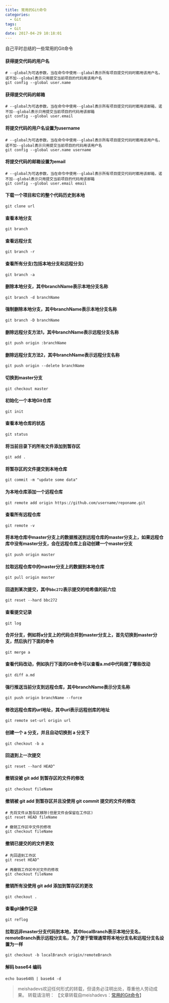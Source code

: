 ```yaml
---
title: 常用的Git命令
categories:
  - Git
tags:
  - Git 
date: 2017-04-29 10:18:01
---
```


自己平时总结的一些常用的Git命令
<!--more-->

#### 获得提交代码的用户名
	# --global为可选参数，当在命令中使用--glabal表示所有项目提交代码时都用该用户名，诺不加--global表示只用提交当前项目的代码用该用户名
	git config --global user.name

#### 获得提交代码的邮箱
	# --global为可选参数，当在命令中使用--glabal表示所有项目提交代码时都用该邮箱，诺不加--global表示只用提交当前项目的代码用该邮箱
	git config --global user.email

#### 将提交代码的用户名设置为username
	# --global为可选参数，当在命令中使用--glabal表示所有项目提交代码时都用该用户名，诺不加--global表示只用提交当前项目的代码用该用户名
	git config --global user.name username

#### 将提交代码的邮箱设置为email
	# --global为可选参数，当在命令中使用--glabal表示所有项目提交代码时都用该邮箱，诺不加--global表示只用提交当前项目的代码用该邮箱
	git config --global user.email email

####  下载一个项目和它的整个代码历史到本地  
	git clone url

#### 查看本地分支
	git branch

#### 查看远程分支
	git branch -r

#### 查看所有分支(包括本地分支和远程分支)
	git branch -a

#### 删除本地分支，其中branchName表示本地分支名称
	git branch -d branchName 

#### 强制删除本地分支，其中branchName表示本地分支名称
	git branch -D branchName

#### 删除远程分支方法1，其中branchName表示远程分支名称
	git push origin :branchName

#### 删除远程分支方法2，其中branchName表示远程分支名称
	git push origin --delete branchName

#### 切换到master分支
	git checkout master 

#### 初始化一个本地Git仓库
	git init

####  查看本地仓库的状态
	git status

#### 将当前目录下的所有文件添加到暂存区
	git add .

#### 将暂存区的文件提交到本地仓库
	git commit -m "update some data"

#### 为本地仓库添加一个远程仓库
	git remote add origin https://github.com/username/reponame.git


#### 查看所有远程仓库
	git remote -v

#### 将本地仓库中master分支上的数据推送到远程仓库的master分支上，如果远程仓库中没有master分支，会在远程仓库上自动创建一个master分支
	git push origin master

#### 拉取远程仓库中的master分支上的数据到本地仓库
	git pull origin master

#### 回退到某次提交，其中`bbc272`表示提交的哈希值的前六位
	git reset --hard bbc272

#### 查看提交记录
	git log

#### 合并分支，例如将a分支上的代码合并到master分支上，首先切换到master分支，然后执行下面的命令
	git merge a

#### 查看代码改动，例如执行下面的Git命令可以查看a.md中代码做了哪些改动
	git diff a.md

#### 强行推送当前分支到远程仓库，其中branchName表示分支名称
	git push origin branchName --force

#### 修改远程仓库的url地址，其中url表示远程创库的地址

	git remote set-url origin url

#### 创建一个 a 分支，并且自动切换到 a 分支下
	
	git checkout -b a

#### 回退到上一次提交

	git reset --hard HEAD^

#### 撤销没被 git add 到暂存区的文件的修改

	git checkout fileName

#### 撤销被 git add 到暂存区并且没使用 git commit 提交的文件的修改

	# 先将文件从暂存区移除(但是文件会保留在工作区)
	git reset HEAD fileName
	
	# 撤销工作区中文件的修改
	git checkout fileName 

#### 撤销已提交的的文件更改

	# 先回退到工作区
	git reset HEAD^

	# 再撤销工作区中对文件的修改
	git checkout fileName

#### 撤销所有没使用 git add 添加到暂存区的更改 

	git checkout .

#### 查看git操作记录

	git reflog

#### 拉取远非master分支代码到本地，其中localBranch表示本地分支名，remoteBranch表示远程分支名，为了便于管理通常将本地分支名和远程分支名设置为一样

	git checkout -b localBranch origin/remoteBranch

#### 解码 base64 编码

	echo base64码 | base64 -d

> meishadevs欢迎任何形式的转载，但请务必注明出处，尊重他人劳动成果。
转载请注明： 【文章转载自meishadevs：[常用的Git命令](http://meishadevs.com/blog/%E5%B8%B8%E7%94%A8%E7%9A%84Git%E5%91%BD%E4%BB%A4/)】